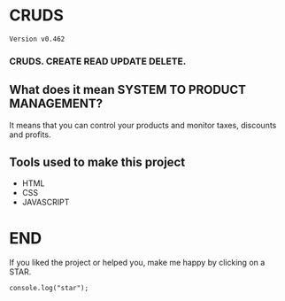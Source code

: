 # CRUDS
```
Version v0.462
```
### CRUDS. CREATE READ UPDATE DELETE.

## What does it mean SYSTEM TO PRODUCT MANAGEMENT?

It means that you can control your products and monitor taxes, discounts and profits.

## Tools used to make this project
- HTML
- CSS
- JAVASCRIPT

# END

If you liked the project or helped you, make me happy by clicking on a STAR.
```
console.log("star");
```
